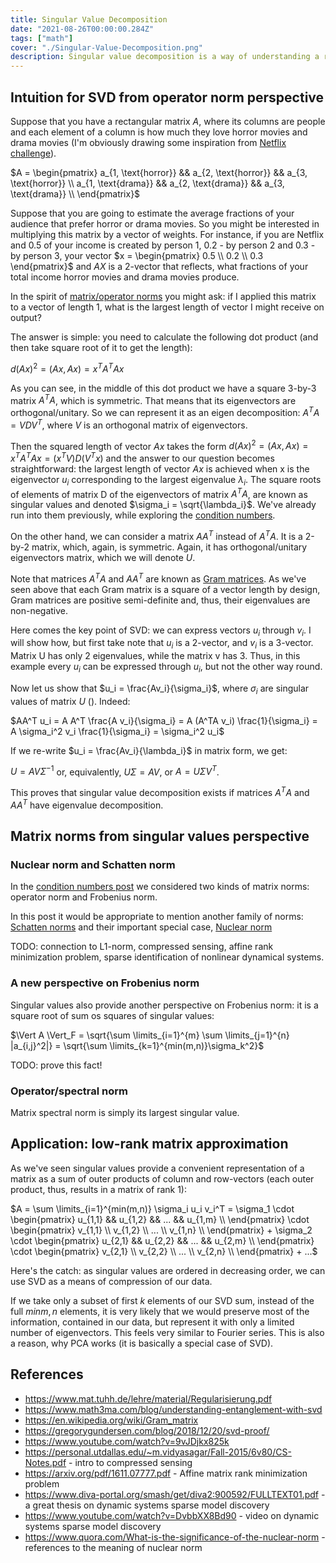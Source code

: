 ```yaml
---
title: Singular Value Decomposition
date: "2021-08-26T00:00:00.284Z"
tags: ["math"]
cover: "./Singular-Value-Decomposition.png"
description: Singular value decomposition is a way of understanding a rectangular (i.e. not necessarily square) matrix from the operator norm standpoint. It is complementary perspective to eigenvalue decomposition that finds numerous application in statistics, machine learning, bioinformatics, quantum computers etc. This post explains its nature and connections to operator norm, least squares fitting, PCA, condition numbers, regularization problems etc.
---
```


Intuition for SVD from operator norm perspective
------------------------------------------------

Suppose that you have a rectangular matrix $A$, where its columns are people and each element of a column is how much
they love horror movies and drama movies (I'm obviously drawing some inspiration from [Netflix challenge](https://en.wikipedia.org/wiki/Netflix_Prize)).

$A = \begin{pmatrix} a_{1, \text{horror}} && a_{2, \text{horror}} && a_{3, \text{horror}} \\ a_{1, \text{drama}} && a_{2, \text{drama}} && a_{3, \text{drama}} \\ \end{pmatrix}$

Suppose that you are going to estimate the average fractions of your audience that prefer horror or drama movies. So you
might be interested in multiplying this matrix by a vector of weights. For instance, if you are Netflix and 0.5 of your income is created by person 1, 0.2 - by person 2 and 0.3 - by person 3, your vector $x = \begin{pmatrix} 0.5 \\ 0.2 \\ 0.3 \end{pmatrix}$ and $AX$ is a 2-vector that reflects, what fractions of your total income horror movies and drama movies produce. 

In the spirit of [matrix/operator norms](https://en.wikipedia.org/wiki/Operator_norm) you might ask: if I applied this 
matrix to a vector of length 1, what is the largest length of vector I might receive on output?

The answer is simple: you need to calculate the following dot product (and then take square root of it to get the length): 

$d(Ax)^2 = (Ax, Ax) = x^T A^T A x$

As you can see, in the middle of this dot product we have a square 3-by-3 matrix $A^T A$, which is symmetric. That means
that its eigenvectors are orthogonal/unitary. So we can represent it as an eigen decomposition: $A^TA = V D V^T$, where $V$ is
an orthogonal matrix of eigenvectors.

Then the squared length of vector $Ax$ takes the form $d(Ax)^2 = (Ax, Ax) = x^T A^T A x = (x^T V) D (V^T x)$ and the 
answer to our question becomes straightforward: the largest length of vector $Ax$ is achieved when x is the eigenvector
$u_i$ corresponding to the largest eigenvalue $\lambda_i$. The square roots of elements of matrix D of the eigenvectors of matrix $A^TA$,
 are known as singular values and denoted $\sigma_i = \sqrt{\lambda_i}$. We've already run into them previously, while exploring the [condition numbers](/2021-08-23-1).

On the other hand, we can consider a matrix $AA^T$ instead of $A^TA$. It is a 2-by-2 matrix, which, again, is symmetric.
Again, it has orthogonal/unitary eigenvectors matrix, which we will denote $U$.

Note that matrices $A^TA$ and $AA^T$ are known as [Gram matrices](https://en.wikipedia.org/wiki/Gram_matrix). As we've 
seen above that each Gram matrix is a square of a vector length by design, Gram matrices are positive semi-definite and, thus, 
their eigenvalues are non-negative.

Here comes the key point of SVD: we can express vectors $u_i$ through $v_i$. I will show how, but first take
note that $u_i$ is a 2-vector, and $v_i$ is a 3-vector. Matrix U has only 2 eigenvalues, while the matrix v has 3. Thus,
in this example every $u_i$ can be expressed through $u_i$, but not the other way round.

Now let us show that $u_i = \frac{Av_i}{\sigma_i}$, where $\sigma_i$ are singular values of matrix $U$ (). Indeed:

$AA^T u_i = A A^T \frac{A v_i}{\sigma_i} = A (A^TA v_i) \frac{1}{\sigma_i} = A \sigma_i^2 v_i \frac{1}{\sigma_i} = \sigma_i^2 u_i$

If we re-write $u_i = \frac{Av_i}{\lambda_i}$ in matrix form, we get: 

$U = A V \Sigma^{-1}$ or, equivalently, $U \Sigma = A V$, or $A = U \Sigma V^T$.

This proves that singular value decomposition exists if matrices $A^TA$ and $AA^T$ have eigenvalue decomposition.

Matrix norms from singular values perspective
---------------------------------------------

### Nuclear norm and Schatten norm

In the [condition numbers post](/2021-08-23-1) we considered two kinds of matrix norms: operator norm and Frobenius norm.

In this post it would be appropriate to mention another family of norms: [Schatten norms](https://en.wikipedia.org/wiki/Schatten_norm)
and their important special case, [Nuclear norm]()

TODO: connection to L1-norm, compressed sensing, affine rank minimization problem, sparse identification of nonlinear dynamical systems.

### A new perspective on Frobenius norm

Singular values also provide another perspective on Frobenius norm: it is a square root of sum os squares of singular values:

$\Vert A \Vert_F = \sqrt{\sum \limits_{i=1}^{m} \sum \limits_{j=1}^{n} |a_{i,j}^2|} = \sqrt{\sum \limits_{k=1}^{min(m,n)}\sigma_k^2}$

TODO: prove this fact!

### Operator/spectral norm

Matrix spectral norm is simply its largest singular value.


Application: low-rank matrix approximation
------------------------------------------

As we've seen singular values provide a convenient representation of a matrix as a sum of outer products of column and row-vectors (each outer product, thus, results in a matrix of rank 1):

$A = \sum \limits_{i=1}^{min(m,n)} \sigma_i u_i v_i^T = \sigma_1 \cdot \begin{pmatrix} u_{1,1} && u_{1,2} && ... && u_{1,m} \\ \end{pmatrix} \cdot \begin{pmatrix} v_{1,1} \\ v_{1,2} \\ ... \\ v_{1,n} \\ \end{pmatrix} + \sigma_2 \cdot \begin{pmatrix} u_{2,1} && u_{2,2} && ... && u_{2,m} \\ \end{pmatrix} \cdot \begin{pmatrix} v_{2,1} \\ v_{2,2} \\ ... \\ v_{2,n} \\ \end{pmatrix} + ...$

Here's the catch: as singular values are ordered in decreasing order, we can use SVD as a means of compression of our data.

If we take only a subset of first $k$ elements of our SVD sum, instead of the full $min{m,n}$ elements, it is very likely that we would preserve most of the information, contained in our data, but
represent it with only a limited number of eigenvectors. This feels very similar to Fourier series. This is also a reason,
why PCA works (it is basically a special case of SVD).

References
----------
 - https://www.mat.tuhh.de/lehre/material/Regularisierung.pdf
 - https://www.math3ma.com/blog/understanding-entanglement-with-svd
 - https://en.wikipedia.org/wiki/Gram_matrix
 - https://gregorygundersen.com/blog/2018/12/20/svd-proof/
 - https://www.youtube.com/watch?v=9vJDjkx825k
 - https://personal.utdallas.edu/~m.vidyasagar/Fall-2015/6v80/CS-Notes.pdf - intro to compressed sensing
 - https://arxiv.org/pdf/1611.07777.pdf - Affine matrix rank minimization problem
 - https://www.diva-portal.org/smash/get/diva2:900592/FULLTEXT01.pdf - a great thesis on dynamic systems sparse model discovery
 - https://www.youtube.com/watch?v=DvbbXX8Bd90 - video on dynamic systems sparse model discovery
 - https://www.quora.com/What-is-the-significance-of-the-nuclear-norm - references to the meaning of nuclear norm